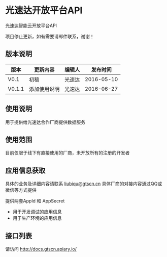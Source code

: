 # 光速达开放平台API
光速达智能云开放平台API

 项目停止更新，如有需要请邮件联系，谢谢！


## 版本说明
| 版本    | 更新内容| 编辑人 |  发布时间 |
|--------|-------|----|-------|
| V0.1 | 初稿|  光速达 | 2016-05-10  |
| V0.1.1 | 添加使用说明|  光速达 | 2016-06-27  |
## 使用说明
用于提供给光速达合作厂商提供数据服务

## 使用范围
目前仅限于线下有直接使用的厂商，未开放所有的注册的开发者

## 应用信息获取
具体的业务及详细内容请联系 liubiqu@gtscn.cn 
具体厂商的对接内容通过QQ或微信等方式提供

提供两套AppId 和 AppSecret
 - 用于开发调试的应用信息
 - 用于生产环境的应用信息

## 接口列表
请访问 http://docs.gtscn.apiary.io/

